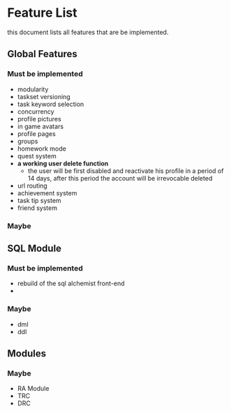 # Feature List

this document lists all features that are be implemented.

## Global Features

### Must be implemented
- modularity
- taskset versioning
- task keyword selection
- concurrency
- profile pictures
- in game avatars
- profile pages
- groups
- homework mode
- quest system
- **a working user delete function**
  - the user will be first disabled and reactivate his profile in a period of 14 days, after this period the account will be irrevocable deleted
- url routing
- achievement system
- task tip system
- friend system

### Maybe


## SQL Module
### Must be implemented
- rebuild of the sql alchemist front-end
-

### Maybe
- dml
- ddl


## Modules
### Maybe
- RA Module
- TRC
- DRC
